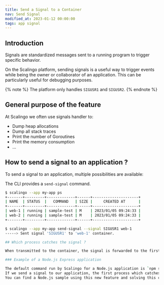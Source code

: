 ```yaml
---
title: Send a Signal to a Container
nav: Send Signal
modified_at: 2023-01-12 00:00:00
tags: app signal
---
```


## Introduction

Signals are standardized messages sent to a running program to trigger specific behavior.

On the Scalingo platform, sending signals is a useful way to trigger events while being the owner or collaborator of an application. This can be particularly useful for debugging purposes.

{% note %}
  The platform only handles `SIGUSR1` and `SIGUSR2`.
{% endnote %}

## General purpose of the feature

At Scalingo we often use signals handler to:

- Dump heap allocations
- Dump all stack traces
- Print the number of Goroutines
- Print the memory consumption
- …

## How to send a signal to an application ?

To send a signal to an application, multiple possibilities are available:

The CLI provides a `send-signal` command.

```sh
$ scalingo --app my-app ps
+-------+---------+-------------+------+---------------------+
| NAME  | STATUS  |   COMMAND   | SIZE |     CREATED AT      |
+-------+---------+-------------+------+---------------------+
| web-1 | running | sample-test | M    | 2023/01/05 09:24:33 |
| web-2 | running | sample-test | M    | 2023/01/05 09:24:33 |
+-------+---------+-------------+------+---------------------+

$ scalingo --app my-app send-signal --signal SIGUSR1 web-1
-----> Sent signal 'SIGUSR1' to 'web-1' container.

## Which process catches the signal ?

When transmitted to the container, the signal is forwarded to the first process that started your application, also called the entry point. This entry point can be defined in the [Procfile](https://doc.scalingo.com/platform/getting-started/heroku-compatibility#procfile).  

### Example of a Node.js Express application

The default command run by Scalingo for a Node.js application is `npm start`. It runs a command specified in the `.scripts.start` field of the `package.json`.  
If we send a signal to our application, the first process which catches the signal is `npm start`. It does not forward the signal to the desired process.  
You can find a Node.js sample using this new feature and solving this common issue via the `Procfile` [here](https://github.com/Scalingo/sample-node-express).
